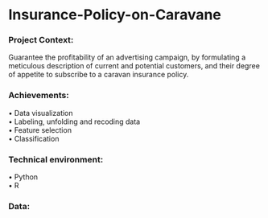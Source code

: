 # Insurance-Policy-on-Caravane
### Project Context:  
  
Guarantee the profitability of an advertising campaign, by formulating a meticulous description of current and potential customers, and their degree of appetite to subscribe to a caravan insurance policy.
  
### Achievements:  
• Data visualization  
• Labeling, unfolding and recoding data  
• Feature selection  
• Classification  
  
### Technical environment:   
• Python  
• R
  
### Data:
